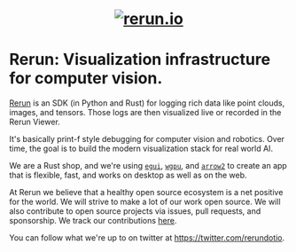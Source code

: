 <h1 align="center">
  <a href="https://www.rerun.io/">
    <img alt="rerun.io" src="https://user-images.githubusercontent.com/1148717/218141237-0442d2b5-ed22-42bf-9321-10af1b894507.png">
  </a>
</h1>

# Rerun: Visualization infrastructure for computer vision.

[Rerun](https://www.rerun.io/) is an SDK (in Python and Rust) for logging rich data like point clouds, images, and tensors. Those logs are then visualized live or recorded in the Rerun Viewer. 

It's basically print-f style debugging for computer vision and robotics. Over time, the goal is to build the modern visualization stack for real world AI.

We are a Rust shop, and we're using [`egui`](https://github.com/emilk/egui), [`wgpu`](https://github.com/gfx-rs/wgpu), and [`arrow2`](https://github.com/jorgecarleitao/arrow2) to create an app that is flexible, fast, and works on desktop as well as on the web.

At Rerun we believe that a healthy open source ecosystem is a net positive for the world. We will strive to make a lot of our work open source. We will also contribute to open source projects via issues, pull requests, and sponsorship. We track our contributions [here](https://github.com/rerun-io/opensource).  

You can follow what we're up to on twitter at <https://twitter.com/rerundotio>.
